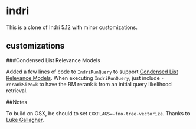 indri
=====

This is a clone of Indri 5.12 with minor customizations.  

## customizations
###Condensed List Relevance Models

Added a few lines of code to `IndriRunQuery` to support  [Condensed List Relevance Models](https://dl.acm.org/citation.cfm?id=2808194.2809491).  When executing `IndriRunQuery`, just include `-rerankSize=k` to have the RM rerank `k` from an initial query likelihood retrieval.

##Notes

To build on OSX, be should to set `CXXFLAGS=-fno-tree-vectorize`.  Thanks to [Luke Gallagher](https://github.com/lgrz).  

